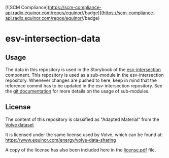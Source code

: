 [![SCM Compliance](https://scm-compliance-api.radix.equinor.com/repos/equinor/<REP NAME>/badge)](https://scm-compliance-api.radix.equinor.com/repos/equinor/<REPO NAME>/badge)

# esv-intersection-data

## Usage
The data in this repository is used in the Storybook of the [esv-intersection](https://github.com/equinor/esv-intersection) component.
This repository is used as a sub-module in the esv-intersection repository. Whenever changes are pushed to here, keep in mind that the reference commit has to be updated in the esv-intersection repository.
See the [git documentation](https://git-scm.com/book/en/v2/Git-Tools-Submodules) for more details on the usage of sub-modules. 

## License
The content of this repository is classified as "Adapted Material" from the [Volve dataset](https://data.equinor.com/dataset/Volve)

It is licensed under the same license used by Volve, which can be found at: https://www.equinor.com/energy/volve-data-sharing

A copy of the license has also been included here in the [license.pdf](license.pdf) file.

